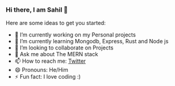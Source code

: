 ### Hi there, I am Sahil 👋

<!--
**codemaniac-sahil/codemaniac-sahil** is a ✨ _special_ ✨ repository because its `README.md` (this file) appears on your GitHub profile.-->

Here are some ideas to get you started:

- 🔭 I’m currently working on my Personal projects
- 🌱 I’m currently learning Mongodb, Express, Rust and Node js
- 👯 I’m looking to collaborate on Projects
- 💬 Ask me about The MERN stack
- 📫 How to reach me: [Twitter](https://twitter.com/Bisht_6903)
- 😄 Pronouns: He/Him
- ⚡ Fun fact: I love coding :)

